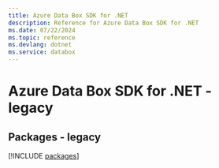 ```yaml
---
title: Azure Data Box SDK for .NET
description: Reference for Azure Data Box SDK for .NET
ms.date: 07/22/2024
ms.topic: reference
ms.devlang: dotnet
ms.service: databox
---
```

# Azure Data Box SDK for .NET - legacy
## Packages - legacy
[!INCLUDE [packages](data-box-index.md)]